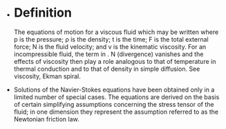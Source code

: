 - # Definition
  
  The equations of motion for a viscous fluid which may be written where p
  is the pressure; ρ is the density; t is the time; F is the total
  external force; N is the fluid velocity; and v is the kinematic
  viscosity. For an incompressible fluid, the term in . N (divergence)
  vanishes and the effects of viscosity then play a role analogous to that
  of temperature in thermal conduction and to that of density in simple
  diffusion. See viscosity, Ekman spiral.
- Solutions of the Navier-Stokes
  equations have been obtained only in a limited number of special cases.
  The equations are derived on the basis of certain simplifying
  assumptions concerning the stress tensor of the fluid; in one dimension
  they represent the assumption referred to as the Newtonian friction law.